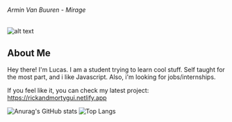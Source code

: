 ######  Armin Van Buuren - Mirage 
![alt text](https://i.ytimg.com/vi/mfJC34tOZms/maxresdefault.jpg "Logo Title Text 1")

## About Me

Hey there! I'm Lucas. I am a student trying to learn cool stuff. Self taught for the most part, and i like Javascript. Also, i'm looking for jobs/internships.



If you feel like it, you can check my latest project: https://rickandmortygui.netlify.app

  

<p  align="center">

![Anurag's GitHub stats](https://github-readme-stats.vercel.app/api?username=tilucast&show_icons=true&theme=radical&hide=stars,contribs) ![Top Langs](https://github-readme-stats.vercel.app/api/top-langs/?username=anuraghazra&layout=compact&theme=radical)

</p>
